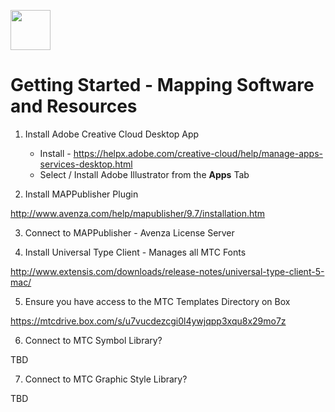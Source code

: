 <a href="url"><img src="http://gis.mtc.ca.gov/mtcimages/mtcgisLogo.png" align="top" height="64" width="64" ></a>

# Getting Started - Mapping Software and Resources

1. Install Adobe Creative Cloud Desktop App

    * Install - https://helpx.adobe.com/creative-cloud/help/manage-apps-services-desktop.html 
    * Select / Install Adobe Illustrator from the **Apps** Tab

2. Install MAPPublisher Plugin

http://www.avenza.com/help/mapublisher/9.7/installation.htm

3. Connect to MAPPublisher - Avenza License Server 

4. Install Universal Type Client - Manages all MTC Fonts

http://www.extensis.com/downloads/release-notes/universal-type-client-5-mac/ 

5. Ensure you have access to the MTC Templates Directory on Box

https://mtcdrive.box.com/s/u7vucdezcgi0l4ywjqpp3xqu8x29mo7z

6. Connect to MTC Symbol Library? 

TBD

7. Connect to MTC Graphic Style Library?

TBD